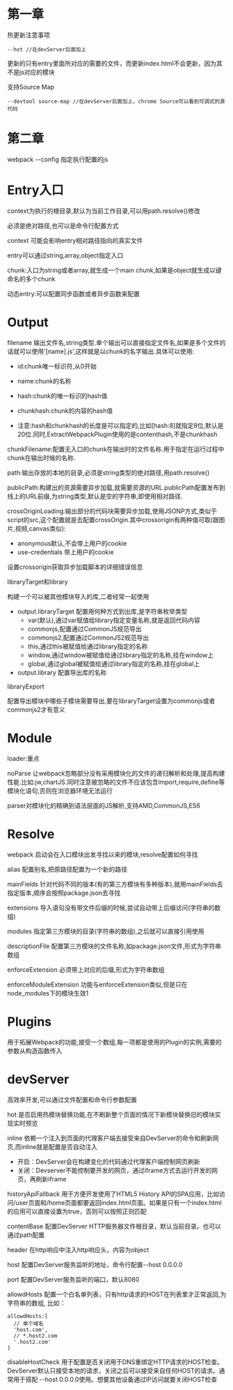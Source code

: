 # 第一章

热更新注意事项
```
--hot //在devServer后面加上
```
更新的只有entry里面所对应的需要的文件，而更新index.html不会更新，因为其不是js对应的模块

支持Source Map

```
--devtool source-map //在devServer后面加上，chrome Source可以看到可调式的源代码
```
# 第二章

webpack --config 指定执行配置的js

Entry入口
===
context为执行的根目录,默认为当前工作目录,可以用path.resolve()修改

必须是绝对路径,也可以是命令行配置方式

context 可能会影响entry相对路径指向的真实文件

entry可以通过string,array,object指定入口

chunk:入口为string或者array,就生成一个main chunk,如果是object就生成以键命名的多个chunk

动态entry:可以配置同步函数或者异步函数来配置

Output
===
filename 输出文件名,string类型.单个输出可以直接指定文件名,如果是多个文件的话就可以使用'[name].js',这样就是以chunk的名字输出.具体可以使用:

- id:chunk唯一标识符,从0开始

- name:chunk的名称

- hash:chunk的唯一标识的hash值

- chunkhash:chunk的内容的hash值

- 注意:hash和chunkhash的长度是可以指定的,比如[hash:8]就指定8位,默认是20位.同时,ExtractWebpackPlugin使用的是contenthash,不是chunkhash

chunkFilename:配置无入口的chunk在输出时的文件名称.用于指定在运行过程中chunk在输出时候的名称.

path:输出存放的本地的目录,必须是string类型的绝对路径,用path.resolve()

publicPath:构建出的资源需要异步加载,就需要资源的URL.publicPath配置发布到线上的URL前缀,为string类型,默认是空的字符串,即使用相对路径.

crossOriginLoading:输出部分的代码块需要异步加载,使用JSONP方式,类似于script的src,这个配置就是去配置crossOrigin.其中crossorigin有两种值可取(跟图片,视频,canvas类似):
- anonymous默认,不会带上用户的cookie
- use-credentials 带上用户的cookie

设置crossorigin获取异步加载脚本的详细错误信息

libraryTarget和library

构建一个可以被其他模块导入的库,二者经常一起使用
- output.libraryTarget 配置用何种方式到出库,是字符串枚举类型
  - var(默认),通过var赋值给library指定变量名称,就是返回代码内容
  - commonjs,配置通过CommonJS规范导出
  - commonjs2,配置通过CommonJS2规范导出
  - this,通过this被赋值给通过library指定的名称
  - window,通过window被赋值给通过library指定的名称,挂在window上
  - global,通过global被赋值给通过library指定的名称,挂在global上
- output.library 配置导出库的名称

libraryExport

配置导出模块中哪些子模块需要导出,要在libraryTarget设置为commonjs或者commonjs2才有意义

Module
===
loader:重点

noParse 让webpack忽略部分没有采用模块化的文件的递归解析和处理,提高构建性能.比如:jw,chartJS.同时注意被忽略的文件不应该包含import,require,define等模块化语句,否则在浏览器环境无法运行

parser对模块化的精确到语法层面的JS解析,支持AMD,CommonJS,ES6

Resolve
===
webpack 启动会在入口模块出发寻找以来的模块,resolve配置如何寻找

alias 配置别名,把原路径配置为一个新的路径

mainFields 针对代码不同的版本(有的第三方模块有多种版本),就用mainFields去指定版本,顺序会按照package.json去寻找

extensions 导入语句没有带文件后缀的时候,尝试自动带上后缀访问(字符串的数组)

modules 指定第三方模块的目录(字符串的数组),之后就可以直接引用使用

descriptionFile 配置第三方模块的文件名称,如package.json文件,形式为字符串数组

enforceExtension 必须带上对应的后缀,形式为字符串数组

enforceModuleExtension 功能与enforceExtension类似,但是只在node_modules下的模块生效1

Plugins
===
用于拓展Webpack的功能,接受一个数组,每一项都是使用的Plugin的实例,需要的参数从构造函数传入

devServer
===
高效率开发,可以通过文件配置和命令行参数配置

hot 是否启用热模块替换功能,在不刷新整个页面的情况下新模块替换旧的模块实现实时预览

inline 依赖一个注入到页面的代理客户端去接受来自DevServer的命令和刷新网页,而inline就是配置是否自动注入
- 开启：DevServer会在构建变化的代码通过代理客户端控制网页刷新
- 关闭：Devserver不能控制要开发的网页，通过iframe方式去运行开发的网页，再刷新iframe

historyApiFallback 用于方便开发使用了HTML5 History API的SPA应用，比如访问/user页面和/home页面都要返回index.html页面。如果是只有一个index.html的应用可以直接设置为true，否则可以按照正则匹配

contentBase 配置DevServer HTTP服务器文件根目录，默认当前目录。也可以通过path配置

header 在http响应中注入http响应头，内容为object

host 配置DevServer服务监听的地址，命令行配置--host 0.0.0.0

port 配置DevServer服务监听的端口，默认8080

allowdHosts 配置一个白名单列表，只有http请求的HOST在列表里才正常返回,为字符串的数组, 比如：
```
allowdHosts:[
  // 单个域名
  'host.com',
  // *.host2.com
  '.host2.com'
]
```

disableHostCheck 用于配置是否关闭用于DNS重绑定HTTP请求的HOST检查。DevServer默认只接受本地的请求，关闭之后可以接受来自任何HOST的请求。通常用于搭配 --host 0.0.0.0使用。想要其他设备通过IP访问就要关闭HOST检查


